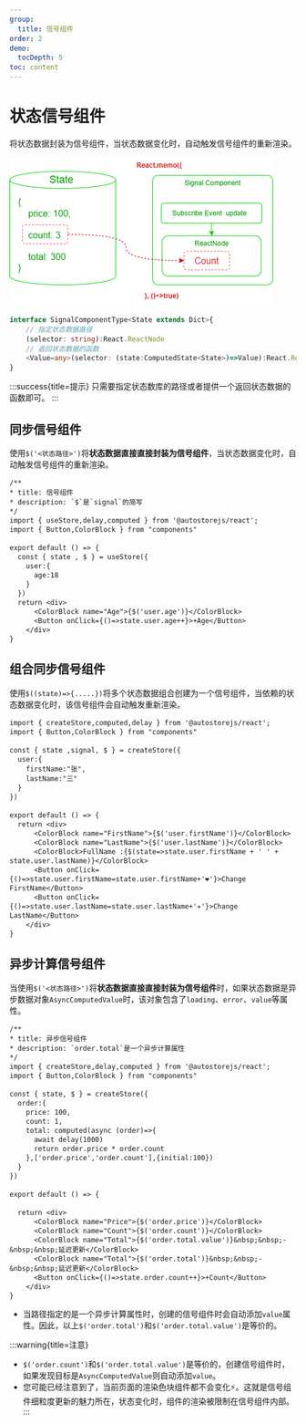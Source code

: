 ```yaml
---
group:
  title: 信号组件
order: 2  
demo:
  tocDepth: 5
toc: content
---
```


# 状态信号组件

将状态数据封装为信号组件，当状态数据变化时，自动触发信号组件的重新渲染。

![](./signal-from-state.drawio.png)



```ts | pure
interface SignalComponentType<State extends Dict>{
    // 指定状态数据路径
    (selector: string):React.ReactNode   
    // 返回状态数据的函数
    <Value=any>(selector: (state:ComputedState<State>)=>Value):React.ReactNode 
}
```

:::success{title=提示}
只需要指定状态数库的路径或者提供一个返回状态数据的函数即可。
:::


## 同步信号组件

使用`$('<状态路径>')`将**状态数据直接直接封装为信号组件**，当状态数据变化时，自动触发信号组件的重新渲染。

```tsx 
/**
* title: 信号组件
* description: `$`是`signal`的简写 
*/
import { useStore,delay,computed } from '@autostorejs/react';
import { Button,ColorBlock } from "components"

export default () => {
  const { state , $ } = useStore({
    user:{
      age:18
    }  
  })
  return <div>
      <ColorBlock name="Age">{$('user.age')}</ColorBlock>
      <Button onClick={()=>state.user.age++}>+Age</Button>
    </div>
}
```


## 组合同步信号组件

使用`$((state)=>{.....})`将多个状态数据组合创建为一个信号组件，当依赖的状态数据变化时，该信号组件会自动触发重新渲染。

```tsx 
import { createStore,computed,delay } from '@autostorejs/react';
import { Button,ColorBlock } from "components"

const { state ,signal, $ } = createStore({
  user:{
    firstName:"张",
    lastName:"三"
  }
})

export default () => {
  return <div>
      <ColorBlock name="FirstName">{$('user.firstName')}</ColorBlock>
      <ColorBlock name="LastName">{$('user.lastName')}</ColorBlock>
      <ColorBlock>FullName :{$(state=>state.user.firstName + ' ' + state.user.lastName)}</ColorBlock>
      <Button onClick={()=>state.user.firstName=state.user.firstName+'❤️'}>Change FirstName</Button>
      <Button onClick={()=>state.user.lastName=state.user.lastName+'✈️'}>Change LastName</Button>
    </div>
}
```
 

## 异步计算信号组件

当使用`$('<状态路径>')`将**状态数据直接直接封装为信号组件**时，如果状态数据是异步数据对象`AsyncComputedValue`时，该对象包含了`loading`、`error`、`value`等属性。
 

```tsx
/**
* title: 异步信号组件
* description: `order.total`是一个异步计算属性
*/
import { createStore,delay,computed } from '@autostorejs/react';
import { Button,ColorBlock } from "components"

const { state, $ } = createStore({
  order:{
    price: 100,
    count: 1,
    total: computed(async (order)=>{
      await delay(1000)
      return order.price * order.count
    },['order.price','order.count'],{initial:100})
  }
})

export default () => {

  return <div> 
      <ColorBlock name="Price">{$('order.price')}</ColorBlock>
      <ColorBlock name="Count">{$('order.count')}</ColorBlock>
      <ColorBlock name="Total">{$('order.total.value')}&nbsp;&nbsp;-&nbsp;&nbsp;延迟更新</ColorBlock>
      <ColorBlock name="Total">{$('order.total')}&nbsp;&nbsp;-&nbsp;&nbsp;延迟更新</ColorBlock>
      <Button onClick={()=>state.order.count++}>+Count</Button>
    </div>
}
```

- 当路径指定的是一个异步计算属性时，创建的信号组件时会自动添加`value`属性。因此，以上`$('order.total')`和`$('order.total.value')`是等价的。


:::warning{title=注意} 
- `$('order.count')`和`$('order.total.value')`是等价的，创建信号组件时，如果发现目标是`AsyncComputedValue`则自动添加`value`。
- 您可能已经注意到了，当前页面的渲染色块组件都不会变化⚡。这就是信号组件细粒度更新的魅力所在，状态变化时，组件的渲染被限制在信号组件内部。
:::
